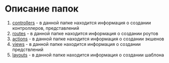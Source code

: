 # Описание папок

1. [controllers](https://github.com/amdusias/framework/tree/main/docs/mvc/controllers) - в данной папке находится информация о 
создании контроллеров, представлений
2. [routes](https://github.com/amdusias/framework/tree/main/docs/mvc/routes) - в данной папке находится информация о создании 
роутов
3. [actions](https://github.com/amdusias/framework/tree/main/docs/mvc/actions) - в данной папке находится информация о
создании экшенов
4. [views](https://github.com/amdusias/framework/tree/main/docs/mvc/views) - в данной папке находится информация о создании
предствлений
5. [layouts](https://github.com/amdusias/framework/tree/main/docs/mvc/layouts) - в данной папке находится информация о создании
шаблона